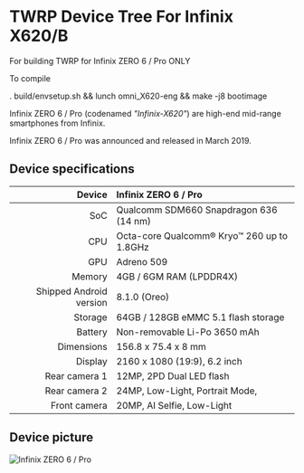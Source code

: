 # TWRP Device Tree For Infinix X620/B
For building TWRP for Infinix ZERO 6 / Pro ONLY

To compile

. build/envsetup.sh && lunch omni_X620-eng && make -j8 bootimage

Infinix ZERO 6 / Pro (codenamed _"Infinix-X620"_) are high-end mid-range smartphones from Infinix.

Infinix ZERO 6 / Pro was announced and released in March 2019.

## Device specifications

| Device       | Infinix ZERO 6 / Pro                            |
| -----------: | :---------------------------------------------- |
| SoC          | Qualcomm SDM660 Snapdragon 636  (14 nm)         |
| CPU          | Octa-core Qualcomm® Kryo™ 260 up to 1.8GHz      |
| GPU          | Adreno 509                                      |
| Memory       | 4GB / 6GM RAM (LPDDR4X)                         |
| Shipped Android version | 8.1.0 (Oreo)                         |
| Storage      | 64GB / 128GB eMMC 5.1 flash storage             |
| Battery      | Non-removable Li-Po 3650 mAh                    |
| Dimensions   | 156.8 x 75.4 x 8 mm                             |
| Display      | 2160 x 1080 (19:9), 6.2 inch                    |
| Rear camera 1 | 12MP, 2PD Dual LED flash                       |
| Rear camera 2 | 24MP, Low-Light, Portrait Mode,                |
| Front camera | 20MP, AI Selfie, Low-Light                      |

## Device picture

![Infinix ZERO 6 / Pro](https://cdn2.gsmarena.com/vv/pics/infinix/infinix-zero-6-1.jpg)
